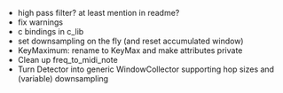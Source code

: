 * high pass filter? at least mention in readme?
* fix warnings
* c bindings in c_lib
* set downsampling on the fly (and reset accumulated window)
* KeyMaximum: rename to KeyMax and make attributes private
* Clean up freq_to_midi_note
* Turn Detector into generic WindowCollector supporting hop sizes and (variable) downsampling
